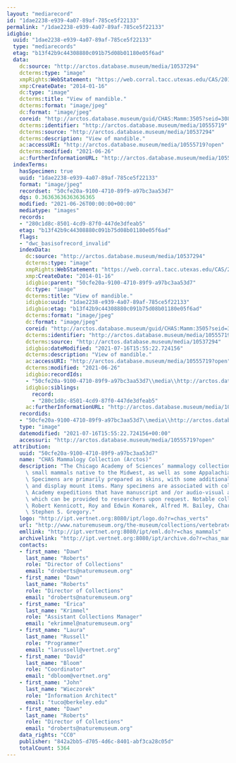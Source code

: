 ```yaml
---
layout: "mediarecord"
id: "1dae2238-e939-4a07-89af-785ce5f22133"
permalink: "/1dae2238-e939-4a07-89af-785ce5f22133"
idigbio:
  uuid: "1dae2238-e939-4a07-89af-785ce5f22133"
  type: "mediarecords"
  etag: "b13f42b9c44308880c091b75d08b01180e05f6ad"
  data:
    dc:source: "http://arctos.database.museum/media/10537294"
    dcterms:type: "image"
    xmpRights:WebStatement: "https://web.corral.tacc.utexas.edu/CAS/20161217-03/jpg/chas_mamm_3505.7.jpg"
    xmp:CreateDate: "2014-01-16"
    dc:type: "image"
    dcterms:title: "View of mandible."
    dcterms:format: "image/jpeg"
    dc:format: "image/jpeg"
    coreid: "http://arctos.database.museum/guid/CHAS:Mamm:3505?seid=3087593"
    dcterms:identifier: "http://arctos.database.museum/media/10555719"
    dcterms:source: "http://arctos.database.museum/media/10537294"
    dcterms:description: "View of mandible."
    ac:accessURI: "http://arctos.database.museum/media/10555719?open"
    dcterms:modified: "2021-06-26"
    ac:furtherInformationURL: "http://arctos.database.museum/media/10555719"
  indexTerms:
    hasSpecimen: true
    uuid: "1dae2238-e939-4a07-89af-785ce5f22133"
    format: "image/jpeg"
    recordset: "50cfe20a-9100-4710-89f9-a97bc3aa53d7"
    dqs: 0.36363636363636365
    modified: "2021-06-26T00:00:00+00:00"
    mediatype: "images"
    records:
    - "280c1d8c-8501-4cd9-87f0-447de3dfeab5"
    etag: "b13f42b9c44308880c091b75d08b01180e05f6ad"
    flags:
    - "dwc_basisofrecord_invalid"
    indexData:
      dc:source: "http://arctos.database.museum/media/10537294"
      dcterms:type: "image"
      xmpRights:WebStatement: "https://web.corral.tacc.utexas.edu/CAS/20161217-03/jpg/chas_mamm_3505.7.jpg"
      xmp:CreateDate: "2014-01-16"
      idigbio:parent: "50cfe20a-9100-4710-89f9-a97bc3aa53d7"
      dc:type: "image"
      dcterms:title: "View of mandible."
      idigbio:uuid: "1dae2238-e939-4a07-89af-785ce5f22133"
      idigbio:etag: "b13f42b9c44308880c091b75d08b01180e05f6ad"
      dcterms:format: "image/jpeg"
      dc:format: "image/jpeg"
      coreid: "http://arctos.database.museum/guid/CHAS:Mamm:3505?seid=3087593"
      dcterms:identifier: "http://arctos.database.museum/media/10555719"
      dcterms:source: "http://arctos.database.museum/media/10537294"
      idigbio:dateModified: "2021-07-16T15:55:22.724156"
      dcterms:description: "View of mandible."
      ac:accessURI: "http://arctos.database.museum/media/10555719?open"
      dcterms:modified: "2021-06-26"
      idigbio:recordIds:
      - "50cfe20a-9100-4710-89f9-a97bc3aa53d7\\media\\http://arctos.database.museum/media/10555719"
      idigbio:siblings:
        record:
        - "280c1d8c-8501-4cd9-87f0-447de3dfeab5"
      ac:furtherInformationURL: "http://arctos.database.museum/media/10555719"
    recordids:
    - "50cfe20a-9100-4710-89f9-a97bc3aa53d7\\media\\http://arctos.database.museum/media/10555719"
    type: "image"
    datemodified: "2021-07-16T15:55:22.724156+00:00"
    accessuri: "http://arctos.database.museum/media/10555719?open"
  attribution:
    uuid: "50cfe20a-9100-4710-89f9-a97bc3aa53d7"
    name: "CHAS Mammalogy Collection (Arctos)"
    description: "The Chicago Academy of Sciences’ mammalogy collection contains mostly\
      \ small mammals native to the Midwest, as well as some Appalachian species.\
      \ Specimens are primarily prepared as skins, with some additional osteological\
      \ and display mount items. Many specimens are associated with collectors or\
      \ Academy expeditions that have manuscript and /or audio-visual archival material,\
      \ which can be provided to researchers upon request. Notable collectors include\
      \ Robert Kennicott, Roy and Edwin Komarek, Alfred M. Bailey, Charles D. Brower,\
      \ Stephen S. Gregory."
    logo: "http://ipt.vertnet.org:8080/ipt/logo.do?r=chas_verts"
    url: "http://www.naturemuseum.org/the-museum/collections/vertebrates"
    emllink: "http://ipt.vertnet.org:8080/ipt/eml.do?r=chas_mammals"
    archivelink: "http://ipt.vertnet.org:8080/ipt/archive.do?r=chas_mammals"
    contacts:
    - first_name: "Dawn"
      last_name: "Roberts"
      role: "Director of Collections"
      email: "droberts@naturemuseum.org"
    - first_name: "Dawn"
      last_name: "Roberts"
      role: "Director of Collections"
      email: "droberts@naturemuseum.org"
    - first_name: "Erica"
      last_name: "Krimmel"
      role: "Assistant Collections Manager"
      email: "ekrimmel@naturemuseum.org"
    - first_name: "Laura"
      last_name: "Russell"
      role: "Programmer"
      email: "larussell@vertnet.org"
    - first_name: "David"
      last_name: "Bloom"
      role: "Coordinator"
      email: "dbloom@vertnet.org"
    - first_name: "John"
      last_name: "Wieczorek"
      role: "Information Architect"
      email: "tuco@berkeley.edu"
    - first_name: "Dawn"
      last_name: "Roberts"
      role: "Director of Collections"
      email: "droberts@naturemuseum.org"
    data_rights: "CC0"
    publisher: "842a2bb5-d705-4d6c-8401-abf3ca28c05d"
    totalCount: 5364
---
```


